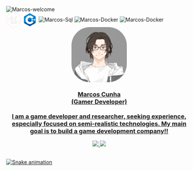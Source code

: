 <img title="Marcos-welcome" src="https://github.com/marcos-py/animation.svg/blob/master/readme.svg" alt="Marcos-welcome" align="center" height="" width="2000">


<div style="display: inline_block">    
    <img align="center" alt="Marcos-Unreal" height="40" width="40" src="CSV/unreal.svg">  
    <img align="center" alt="Marcos-C++" height="40" width="40" src="CSV/C++.svg">    
    <img align="center" alt="Marcos-Sql" height="40" width="40" src="https://cdn.jsdelivr.net/gh/devicons/devicon/icons/mysql/mysql-original.svg">
    <img align="center" alt="Marcos-Docker" height="40" width="40" src="https://cdn.jsdelivr.net/gh/devicons/devicon/icons/docker/docker-original.svg">
    <img align="center" alt="Marcos-Docker" height="40" width="40" src="https://cdn.jsdelivr.net/gh/devicons/devicon/icons/linux/linux-original.svg">
</div>

<div align="center">
  <a href="https://github.com/Marcos-py">
  <img align="center" alt="Marcos-pic" height="150" style="border-radius:50px;" src="profile.gif">
   <center><h3>
       Marcos Cunha<br>(Gamer Developer)<br><br> I am a game developer and researcher, seeking experience, especially focused on semi-realistic technologies. My main goal is to build a game development company!!
       </h3></center>
  <img height="180em" src="https://github-readme-stats.vercel.app/api?username=Marcos-py&show_icons=true&theme=dracula&include_all_commits=true&count_private=true"/>
  <img height="180em" src="https://github-readme-stats.vercel.app/api/top-langs/?username=Marcos-py&layout=compact&langs_count=7&theme=dracula"/>
</div><br>



![Snake animation](https://github.com/Marcos-py/Marcos-py/blob/output/github-contribution-grid-snake.svg)


